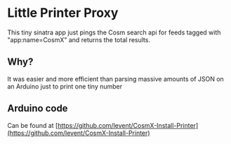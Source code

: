 # Little Printer Proxy

This tiny sinatra app just pings the Cosm search api for feeds tagged with "app:name=CosmX" and returns the total results.

## Why?

It was easier and more efficient than parsing massive amounts of JSON on an Arduino just to print one tiny number

## Arduino code

Can be found at [https://github.com/levent/CosmX-Install-Printer](https://github.com/levent/CosmX-Install-Printer)

